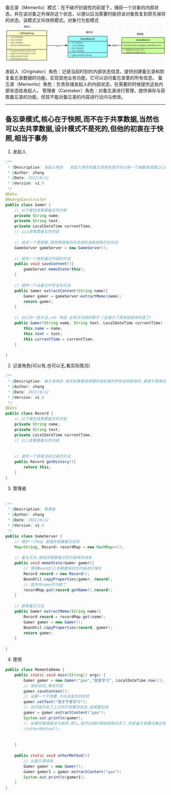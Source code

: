 备忘录（Memento）模式：在不破坏封装性的前提下，捕获一个对象的内部状态，并在该对象之外保存这个状态，以便以后当需要时能将该对象恢复到原先保存的状态。该模式又叫快照模式。对象行为型模式
![](备忘录模式_files/1.jpg)

发起人（Originator）角色：记录当前时刻的内部状态信息，提供创建备忘录和恢复备忘录数据的功能，实现其他业务功能，它可以访问备忘录里的所有信息。
备忘录（Memento）角色：负责存储发起人的内部状态，在需要的时候提供这些内部状态给发起人。
管理者（Caretaker）角色：对备忘录进行管理，提供保存与获取备忘录的功能，但其不能对备忘录的内容进行访问与修改。



---

备忘录模式,核心在于快照,而不在于共享数据,当然也可以去共享数据,设计模式不是死的,但他的初衷在于快照,相当于事务
---
1. 发起人

```java
/**
 * @Description: 发起人角色   发起人角色和备忘录角色其实可以用一个抽象类或接口(这种只有属性有共同点的还是用抽象类比较好),这样也方便之后方法参数的传输与调用
 * @Author: zhang
 * @Date: 2022/8/12
 * @Version: v1.0
 */
@Data
@NoArgsConstructor
public class Gamer {
    // 以下属性是需要备忘的内容
    private String name;
    private String text;
    private LocalDateTime currentTime;
    // 以上是需要备忘的内容

    // 组合一个管理者,使用管理者将状态保存或者提取历史状态
    GameServer gameServer = new GameServer();

    // 提供一个保存备忘内容的方法
    public void saveContent(){
        gameServer.memoState(this);
    }

    // 提供一个从备忘中恢复的方法
    public Gamer extractContent(String name){
        Gamer gamer = gameServer.extractMemo(name);
        return gamer;
    }

    // 自己的一些方法,set 构造 业务方法啥的都可 (这里为了简单就使用构造了)
    public Gamer(String name, String text, LocalDateTime currentTime) {
        this.name = name;
        this.text = text;
        this.currentTime = currentTime;
    }

}
```

2. 记录角色(可以有,也可以无,看实际情况)

```java
/**
 * @Description: 备忘录角色 其实如果要是想要将发起者的所有信息都保存,直接不使用这个即可,这个可以着重保存发起者的那些信息,这里就保存那些属性了
 * @Author: zhang
 * @Date: 2022/8/12
 * @Version: v1.0
 */
@Data
public class Record {
    // 以下属性是需要备忘的内容
    private String name;
    private String text;
    private LocalDateTime currentTime;
    // 以上是需要备忘的内容


    // 提供一个获取当前记录的方法
    public Record getHistory(){
        return this;
    }
}
```

3. 管理者

```java

/**
 * @Description: 管理者
 * @Author: zhang
 * @Date: 2022/8/12
 * @Version: v1.0
 */
public class GameServer {
    // 维护一个map 里面存放着备忘信息
    Map<String, Record> recordMap = new HashMap<>();

    // 备忘方法,就是将需要备忘的内容保存进来
    public void memoState(Gamer gamer){
        // 使用BeanUtil将需要保存的内容进行保存
        Record record = new Record();
        BeanUtil.copyProperties(gamer, record);
        // 就先将name作为键了
        recordMap.put(record.getName(),record);
    }

    // 提取备忘方法
    public Gamer extractMemo(String name){
        Record record = recordMap.get(name);
        Gamer gamer = new Gamer();
        BeanUtil.copyProperties(record, gamer);
        return gamer;
    }

}
```

4. 使用

```java
public class MementoDemo {
    public static void main(String[] args) {
        Gamer gamer = new Gamer("gao","我爱学习", LocalDateTime.now());
        // 保存状态,事务开启
        gamer.saveContent();
        // 设置一个不想要,不应该发生的状态
        gamer.setText("我才不爱学习");
        // 这时因为有了上方的不想要的状态,就需要回滚
        gamer = gamer.extractContent("gao");
        System.out.println(gamer);
        // 如果将管理者设为单例,那么,就可以随时随地获取状态了,但是备忘录模式重在恢复,读取快照,就是在一系列未知操作时,备份一次,然后一系列操作将对象状态变为不理想状态,这时直接可以读取回滚,像是事务一样,所以说怎么用怎么实现根据场景来就行,重要的是他像事务一样
        //otherMethod();


    }

    public static void otherMethod(){
        // 从备忘录读取
        Gamer gamer = new Gamer();
        Gamer gamer1 = gamer.extractContent("gao");
        System.out.println(gamer1);
    }
}
```
